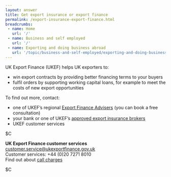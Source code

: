 ```yaml
---
layout: answer
title: Get export insurance or export finance
permalink: /export-insurance-export-finance.html
breadcrumbs:
 - name: Home
   url: '/'
 - name: Business and self employed
   url: '/'
 - name: Exporting and doing business abroad
   url: '/topic/business-and-self-employed/exporting-and-doing-business-abroad.html'
---
```


UK Export Finance (UKEF) helps UK exporters to: 

- win export contracts by providing better financing terms to your buyers
- fulfil orders by supporting working capital loans, for example to meet the costs of new export opportunities

To find out more, contact:

- one of UKEF’s regional [Export Finance Advisers](https://www.gov.uk/government/publications/uk-regional-export-finance-advisors) (you can book a free consultation)
- your bank or one of UKEF’s [approved export insurance brokers](https://www.gov.uk/government/publications/uk-export-finance-insurance-list-of-approved-brokers/export-insurance-approved-brokers)  
- UKEF customer services

$C

**UK Export Finance customer services**   
<customer.service@ukexportfinance.gov.uk>   
Customer services: +44 (0)20 7271 8010   
Find out about [call charges](/call-charges) 

$C
